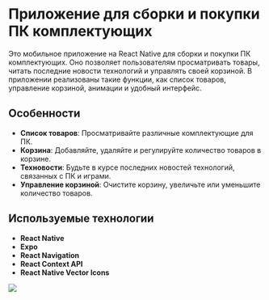# Приложение для сборки и покупки ПК комплектующих

Это мобильное приложение на React Native для сборки и покупки ПК комплектующих. Оно позволяет пользователям просматривать товары, читать последние новости технологий и управлять своей корзиной. В приложении реализованы такие функции, как список товаров, управление корзиной, анимации и удобный интерфейс.

## Особенности

- **Список товаров**: Просматривайте различные комплектующие для ПК.
- **Корзина**: Добавляйте, удаляйте и регулируйте количество товаров в корзине.
- **Техновости**: Будьте в курсе последних новостей технологий, связанных с ПК и играми.
- **Управление корзиной**: Очистите корзину, увеличьте или уменьшите количество товаров.

## Используемые технологии

- **React Native**
- **Expo**
- **React Navigation**
- **React Context API**
- **React Native Vector Icons**

![](cowboy.gif)
